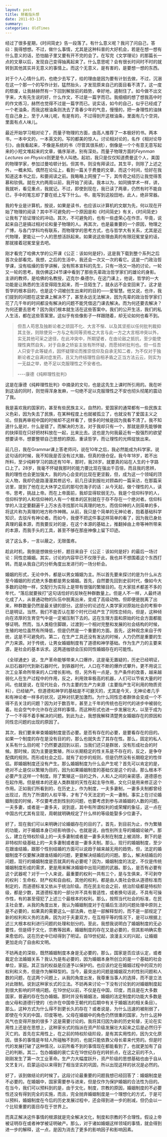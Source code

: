 ```yaml
---
layout: post
title: 掰着指头想
date: 2011-03-13
summary: 
categories: OldTimes
---
```


经过了很多星期，《时间简史》告一段落了。有什么意义呢？我问了问自己，答曰：我得想想。不过，做什么事情，尤其是这种科普的大好机会，若是在想一想有什么意义的话，恐怕脑子里又要有开不完的会了。在写完《文学理论》的那篇长一点的文章以后，发现自己变得抽离起来了。什么意思呢？会有很长时间时不时的就转到其他其实并无意义的事情上。而这个无意义，是有害的，是要想一想的东西。

对于个人心情什么的，也绝少去写了，给的理由是因为要有计划去做，不过，沉溺在这一个那一个的写作计划，猛然抬头，才发现原来自己的面目看不清了。这一度的颓废，让我赫赫然有一下回到解放前的趋势，幸好地，遏制住了。如今做不出文字来，大有先生说的好，什么作文，不过是一篇字而已。我细细的想了想我高中时的作文练习，赫然也觉得不过是一篇字而已。说实话，如今的自己，似乎已经成了一个老油条，而我这根油条则洗去了青春少年的气息，慢慢的，把一身理性的油抹在自己身上，至于人味儿呢，有是有的，不过得剖开这根油条，里面有几个空洞，里面有点人味儿。

最近开始学习相对论了，而量子物理的方面，由高人推荐了一本极好的书。两本书，一本中文的，一本英文的。写的都美的惊人。讨论相对论的，名作《相对论导引》，由我看起来，不像是系统的书（尽管其很系统），倒像是一个个有意无意写起来的小短文堆起来的文章，循序渐进，别有深处。而量子物理方面的*Feynman Lectures on Physics*则更是令人叫绝。起初，我只是仅仅知道费曼这个人，美国的物理学家，参加过曼哈顿计划。但其书，则没有拜读过。其生平，则除了上述之外，一概未知。偶然在论坛上，看到一篇关于费曼的文章，而这个时间，恰好在我知道这本书之后，和要阅读之前。我略略上网搜了一下，其传奇之经历让我觉得羡慕和钦佩。就在大约两周以前，我开始了阅读。我本以为，如同搞学术一样，讲，我就听，看见重点，我就记。不过，即使到现在，我已读了两章，仍然有时不能自已，手中的笔忘却了要在纸上写下什么。书，能写到这般田地，此人，绝非常器。

我的专业是计算机，按说，如果是读书，也应该以计算机的文献为先，何以现在开始了物理的阅读？其中不可避免的一个原因是和《时间简史》有关，《时间简史》让我有了验证理论的冲动。其次，不可避免的，也有一些虚荣心在作祟，毕竟，说起来自己是搞过相对论和量子物理的人。再其次，也是最重要的一个原因，物理之广博，与各门学科均有联系，而物理学的思考方式，也与哲学大有关系，尤其是近代物理，更能让一个人的思想活跃起来。如果说这些理由真的有限冠冕堂皇的话，那就接着冠冕堂皇去吧。

刚才看完了哈佛大学的公开课《公正：该如何是好》，这是我下载到整个系列之后首次全部看完。我想，之后的生活中，我还会一次又一次的看它。这是一门政治哲学课，没有枯燥的哲学讲解，没有照本宣科的先生，只有一场又一场的讨论，一轮又一轮的思考。我仿佛这24节课中看到了那些先辈政治哲学家们的雄论的身影。主讲的教师，是哈佛的名教授，迈克尔·桑德尔。在这门课上，他说，哲学的一大功能是让熟悉的生活变得陌生起来，而一旦陌生了，就永远不会变回来了。这才是哲学的根本目的，也是这个词被创生出来时的目的——爱智慧。他又说，也许，我们提到的问题在这堂课上解决不了，甚至永远无法解决，因为先辈的政治哲学家们花了几千年的时间都没有解决的问题不能凭借这门课去解决。而为何还要去解决？为何还要去思考？因为我们根本就生活在这些答案中。我们的公开生活，我们的私人生活，都在这些答案里。这似乎有些像影子一样跟随着，却无论如何也看不到。

> 但吾人苟思及独断论者之顽固不化、大言不惭、以及其坚拒以任何批判裁抑其主张，则除使另一方与之有同等资格之大言与此一方之大言相冲突以外，实无其他可采之途径，在此冲突中，所期望者，在由论敌之抵抗，至少能使理性爽然自失，对于自身之矫妄主张有所怀疑，而愿倾听批判也。但一任吾人只安于此等疑点，因怀疑理论而推崇信仰及自承无知二者，为不仅对于独断论者之自满对症发药，且又为终结理性自相矛盾之正当方法云云，则实为一无益之举，绝不足以克服理性之不安者也。
> 
> ----康德《纯粹理性批判》

这是在康德《纯粹理性批判》中摘录的文句，也是这先生上课时所引用的。我在听到这话的同时，则觉得浑身发麻，一句绝不足以克服理性之不安也彻头彻尾的震动了我。

我是喜欢我的国家的，甚至有些民族主义。自然的，爱国家的通常都有一些民族主义色彩，因为失去了民族，在某种程度上也就被孤立了，也就没有了爱国主义之论。但我再审视中国的时候却不这样看了，很多的时候是因为我看不清了。我不知道什么是对，什么是错了。而解决的方法，对于我却只有一个，那就是原先能够做的抉择现在只好把材料放在一起，比来比去。这也是为何我最近有一股强烈的欲望想要读书，想要整顿自己思想的原因，重读哲学，而让理性的光辉绽放出来。

前几日，我在Grammar课上答老师问，说在10年之后，我必然能成为科学家。说这句话的时候，我不知我是否没有过大脑，但真的很仓促。我今年18岁，若不出所料，至少纯粹学习的路还有10年，那时，我28岁。就要真的站在人生的十字路口上了。28岁，我毫不怀疑我那时的能力要比现在强出千百倍，而且我的思辨，我的理性也会更加强大，我的内心会变的比现在更坚毅，但，成为这一个领域的顶尖人物，我却仍是路漫漫其修远兮。前几日读到报社对顾森的一篇采访，在那篇采访里，提到了他在北大休学之后的那句仿海子的话：从今天起，做个理性的人，读书，思考，挑战上帝。而在上帝面前，我却显得软弱无力。我是个信仰科学的人，信仰科学的人和信仰神的人有一个根本的区别就在于存不存在一个绝对者。信仰科学的人注定要翻遍千上万水去寻找那片叫真理的地方。而信仰神的人则简单的多，将这片称为真理的地方称作神赐。从前，我只是个简单的无神论者，抱着基础科学知识，去驳斥有神论者。而如今，我便不把这件事这样简单的看了，因为我已身处真理的最本源，而我要反对的是，在这个本源的基础上，推翻掉由上帝等神所带来的本源，而我手头的工具，甚至不够在那座神像上留下印迹。

说了这么多，一言以蔽之，无限蛋疼。

趁此时机，我倒是想做些分析，题目来自于《公正：该如何是好》的最后一场讨论：同性恋婚姻。其实，讨论的内容早已不仅限于此，我也并不想围着这个东西打转。而是从我自己的分析角度出发进行的一场分析会。

婚姻的形式，无论中外，都是以男女婚姻为主。所以首先要来探讨的是为什么从古至今婚姻的形式绝大多数都是男女婚姻。首先，自然要先回到史前时代，像如今大多数的动物一样，交配行为实际上是带有很强的繁殖目的。在大家技术都差不多的年代，“落后就要挨打”这句话恰好的反映在种群数量上。但是人不一样，人最终进化成了人，从普通动物的队伍中脱离出来，变成了高级动物。但即便是脱离了出来，种群数量仍然是最关键的部分。这部分的论述在人类学家对原始社会的考察中已是明证。当然，我们不能否认在那个时代已经产生了同性恋倾向，但是，这种倾向在浓厚的生育空气中是一定被压制下去的。这在生理方面和原始的社会方面都能够证明。然而，当人类稳住脚跟，过渡到一个相对完整和发展的社会结构的时候，生殖的地位虽然有所降低，但是仍然是一个重要的方面。首先，这种观念来自于传统，这是不可避免的。第二，在生产工具还没有发达的时候，人力仍然是重要的生产力来源。对于传统，让男女婚姻制度有了道德和神学基础。作为生产力的主要来源，是社会的基本诉求。这两道枷锁会压抑同性婚姻存在的可能性。

《全球通史》说，生产革命能够带来人口爆炸，这是毫无置疑的，历史已经明证，从旧石器时代到新石器时代，到铁器时代，人口在不断的爆炸式攀升。更不用说三次工业革命所带来的人口增长影响。但，另外有一点是，生产条件的改善，越来越弱化人在生产过程中的作用，反之，利用效率极高的机器，人们可以节省大量的时间。也就是说，在现代社会，作为主要的生产力来源（主要指产生可利用的物质资料），已经破产。但道德和神学的基础是不可磨灭的，尤其是今天，无神论者几乎和有神论者一样多的状况，这种对抗更加激烈。为什么同性恋者群体会变成一个不得不去关注的问题？因为对于数百年，甚至上千年的传统也在时代的进步中被弱化着。社会空气中允许存在这样的事情，而这种形式也进一步发展壮大，以至于成为了一个不得不着手解决的问题。到此为止，我想我解释清楚男女婚姻存在的原因和同性恋问题的出现的原因了。

其次，我们要来审查婚姻制度是否必要。是否有存在的必要，是要看存在的目的。如果一个制度的存在是没有目的的，那么也就失去了其存在性。那么，固定的私人关系有什么目的呢？仍然要退回到以前，当我们还只是群居，没有形成社会的时候。那时候，因为主要是繁殖，所以长期稳定的性关系是不存在的，反之，是争夺配偶的规则。而形成社会之后，就有了初步的规则，但是仍然没有长期稳定的性伴侣。即婚姻制度还没有产生。那么婚姻制度为什么会产生呢？首先可以肯定的是，绝对不止是仅以繁殖为目的，因为如果婚姻制度的基础仅是这个的话，那么根本不必要产生这样一个制度。除了繁殖这一目的之外，人和人之间的亲密感，道德感也在起作用。但是根本的还是人类群居的天性在起主导作用，文化只是用来修正这个作用。正如我们所看到的，在历史上，作为制度，一夫多妻制，一妻多夫制都曾经出现过，而为了所谓的人权平等，才有了今天法定的一夫一妻制。事实上在讨论婚姻制度的时候，不仅要考虑到性别的问题，也要考虑到参与进婚姻的人数的问题。一夫多妻，或者是一妻多夫，说到底，其中有所谓权利的或荣耀的象征，这一点在中国古代尤其有显现，周朝就明确规定了什么样的等级能娶多少位妻子。

好了，现在我们可以来明确讨论婚姻存在的目的了。首先，到目前为止，作为繁殖的功能，对于婚姻本身已经影响很小。也就是说，由性别所主导的婚姻论破产。那么，建立在特权阶级上的一夫多妻制或者是一妻多夫制在制度上被消除，剩下的是非特权阶级基础上的一夫多妻制或者是一妻多夫制。那么，现行的婚姻制度，至少在跟谁结婚，跟那个性别结婚的方面可以说趋于越来越无用的趋势。但，法定的婚姻制度不仅要解决跟谁结婚的问题，更要解决结婚后的问题。那么，解决结婚后的问题，现行的婚姻制度是否就真的有必要呢？因为，婚姻制度的法定，不仅是传统婚姻制度形成的需求，更是用来解决婚姻中出现问题的武器。那么，是否有必要有这个武器呢？对于一个人来说，最重要的权利一共有三个，是与生俱来，不可剥夺的权利：生命权、财产权和自由权。其他的权利，都是由人类社会依从道德标准而制定的，而道德标准又依从于统治阶级。而在民主社会之前，统治阶级都是特权阶级，都是少数，其道德标准的一部分并不具有普适性，或者换句话说，不具有可操作性，有的甚至侵犯了上述三个最根本的权利。那么，按照当代社会的标准，在民主社会里，从我的角度出发，我认为婚姻制度对于在婚后生活的问题处理中原则上是不必要的，如果真的需要这么一部法典，也是一部解释型的，而不是一部规定了新的权利和义务的法典，因为对于夫妻双方，在互相平等的情况下，是可以根据上述三大根本权利进行问题的处理和划分的。至此，我想我说明白了婚姻制度的无必要性，但是碍于文化，宗教等因素，婚姻制度的存在又是必要的，但其影响确实愈来愈低的。这在历史中已经得到了明证。自19世纪起，浪漫主义的兴起，让婚姻更加走向了自由和文明。

不妨再走的深些，既然婚姻制度本身是无必要的，那么，国家是否应该认定，或者裁定合法婚姻关系？我认为是有必要的，因为婚姻本身所创立的是一个基础的社会单位，家庭。其正当的权益是应道予以保护的。也应该约定在婚姻过程中的双方的权利和义务，但是作为解释型的。当今，最突出的问题是婚姻双方的性别问题和人数的问题，在这两个问题上，从我的角度出发，我尊重当事人的选择，而不是立法对此限制。说到这种家长式的立法。不妨再来讨论一下没有讨论到的对婚姻制度起到很大影响的环境问题。在19世纪以前，不仅是在中国，印度，而且是在大多数国家，普遍的存在包办婚姻。那时并没有婚姻法，婚姻的法定制度的功能大多数是由父母和道德行使的（也许在中国帝王朝代的后期中有关于婚姻法的相关条目）。那么，这种方式为什么得不到更长久的存在？或者说是，为什么迅速的被削弱了，即使在今天的中国，印度等地，父母在婚姻中的角色仍然很重的国家，为什么这种风气也变得开放的很多？这是需要讨论的。我将其归因为新的历史轮替，无论在实用性上还是在思想上，这种家长式的指派在资产阶级发展壮大起来之后是必然归于灭亡的。首先在实用性上，在之前的特权阶级阶段，是有其实用性的，因为文化原因，很多的事情是年轻人所碰触不到的，也就只能依靠父母长辈来代劳的。但是时代的发展打破了这种情况，以前所看不到的事情现在都能看到了，也就更加有了自己的判断。其二，包办婚姻的衰亡实在19世纪存在的转折点，在这之前的不久，刚刚发生了第一次工业革命。生产力大幅度跃升，资产阶级的思想基础也由于自从文艺复兴，启蒙运动以来得到了相当坚实的巩固，所以出现这样的状况是必然的。

好了，该到做结论的时候了。这段讨论最重要的问题我想已经回答了：婚姻制度是不必要的。在婚姻中，国家需要参与进来，但是仅作为保护婚姻的合法性为目的。在当今，我们可以预料到的是，由于文化，制度，宗教的原因，婚姻制度的不必要性还没有得到完全的实施，而且，完全抛弃婚姻制度是一个理想化的方式，于是可以预料，婚姻制度在今后的历史发展过程中，还会得到进一步的削减，但仍会以一个比较重要的面目存在于世界上。

而真正解决这件事情的根源就是完全解决文化，制度和宗教的不合理性。假设上帝被证明存在或者神学被证明破产。那么，对于诸如婚姻这样领域的事情，就会得到进一步的解释，这一点，是因为消去了更多的影响因子和影响因素。

